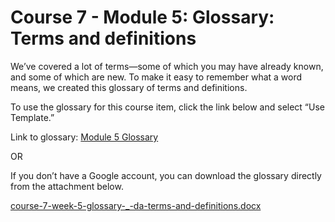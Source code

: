 # Course 7 - Module 5: Glossary: Terms and definitions

We’ve covered a lot of terms—some of which you may have already known, and some of which are new. To make it easy to remember what a word means, we created this glossary of terms and definitions.

To use the glossary for this course item, click the link below and select “Use Template.”

Link to glossary: [Module 5 Glossary](https://docs.google.com/document/d/1yiHJqSvF7Q-lewIKH43B6CRZvlcTXoxcWz54P4rHq9E/template/preview)

OR

If you don’t have a Google account, you can download the glossary directly from the attachment below.

[course-7-week-5-glossary-_-da-terms-and-definitions.docx](./resources/course-7-week-5-glossary-_-da-terms-and-definitions.docx)

